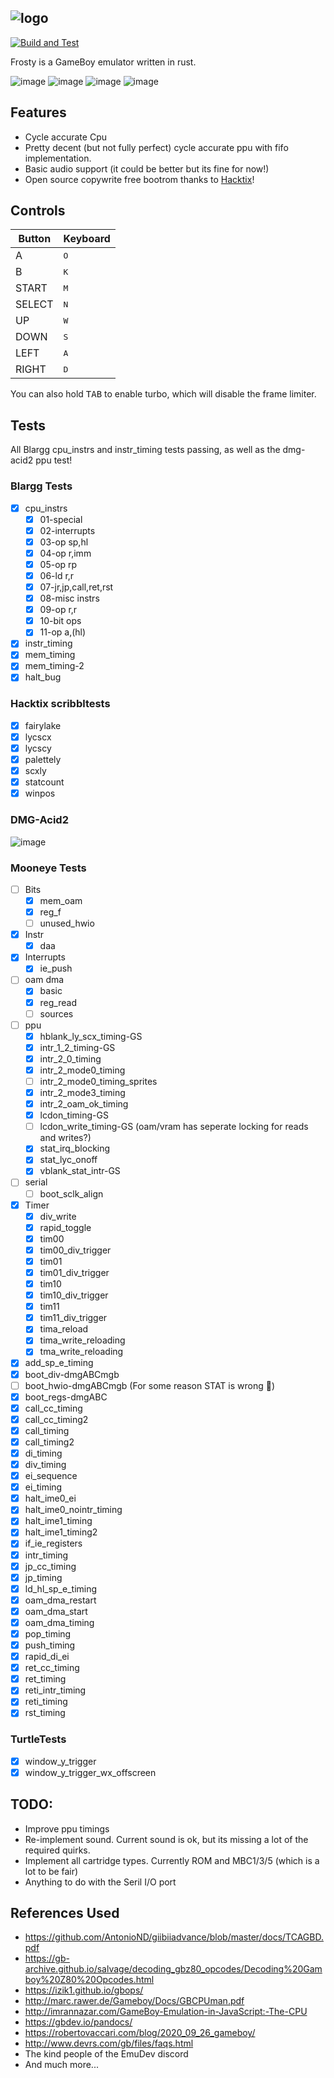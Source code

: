 ![logo](https://user-images.githubusercontent.com/16002713/124996265-8e9b4000-e040-11eb-94b4-8fd2bd80ef48.png)
--------

[![Build and Test](https://github.com/RubenG123/frosty/actions/workflows/Build%20and%20Test.yml/badge.svg)](https://github.com/RubenG123/frosty/actions/workflows/Build%20and%20Test.yml)

Frosty is a GameBoy emulator written in rust.

![image](https://user-images.githubusercontent.com/16002713/119414812-330f3000-bce8-11eb-9eac-b12482dbc3f2.png)
![image](https://user-images.githubusercontent.com/16002713/119414937-78336200-bce8-11eb-96d3-62a601df39a1.png)
![image](https://user-images.githubusercontent.com/16002713/119415269-2b03c000-bce9-11eb-9185-022d400062cb.png)
![image](https://user-images.githubusercontent.com/16002713/119415428-833ac200-bce9-11eb-9253-2d06c72ff08a.png)

## Features

- Cycle accurate Cpu
- Pretty decent (but not fully perfect) cycle accurate ppu with fifo implementation. 
- Basic audio support (it could be better but its fine for now!)
- Open source copywrite free bootrom thanks to [Hacktix](https://github.com/Hacktix/Bootix)!

## Controls

| Button | Keyboard      |
|--------|---------------|
| A      | <kbd>O</kbd>  |
| B      | <kbd>K</kbd>  |
| START  | <kbd>M</kbd>  |
| SELECT | <kbd>N</kbd>  |
| UP     | <kbd>W</kbd>  |
| DOWN   | <kbd>S</kbd>  |
| LEFT   | <kbd>A</kbd>  |
| RIGHT  | <kbd>D</kbd>  |

You can also hold <kbd>TAB</kbd> to enable turbo, which will disable the frame limiter.

## Tests
All Blargg cpu_instrs and instr_timing tests passing, as well as the dmg-acid2 ppu test!


### Blargg Tests

- [x] cpu_instrs
    - [x] 01-special
    - [x] 02-interrupts
    - [x] 03-op sp,hl
    - [x] 04-op r,imm
    - [x] 05-op rp
    - [x] 06-ld r,r
    - [x] 07-jr,jp,call,ret,rst
    - [x] 08-misc instrs
    - [x] 09-op r,r
    - [x] 10-bit ops
    - [x] 11-op a,(hl)
- [x] instr_timing
- [x] mem_timing
- [x] mem_timing-2
- [x] halt_bug

### Hacktix scribbltests
- [x] fairylake
- [x] lycscx
- [x] lycscy
- [x] palettely
- [x] scxly
- [x] statcount 
- [x] winpos

### DMG-Acid2

![image](https://user-images.githubusercontent.com/16002713/117734032-83679780-b1ea-11eb-868f-7b937e2e6cd8.png)

### Mooneye Tests

- [ ] Bits
    - [x] mem_oam
    - [x] reg_f
    - [ ] unused_hwio
- [x] Instr
    - [x] daa
- [x] Interrupts
    - [x] ie_push
- [ ] oam dma
    - [x] basic
    - [x] reg_read
    - [ ] sources
- [ ] ppu
    - [x] hblank_ly_scx_timing-GS
    - [x] intr_1_2_timing-GS
    - [x] intr_2_0_timing
    - [x] intr_2_mode0_timing
    - [ ] intr_2_mode0_timing_sprites
    - [x] intr_2_mode3_timing
    - [x] intr_2_oam_ok_timing
    - [x] lcdon_timing-GS
    - [ ] lcdon_write_timing-GS (oam/vram has seperate locking for reads and writes?)
    - [x] stat_irq_blocking
    - [x] stat_lyc_onoff
    - [x] vblank_stat_intr-GS
- [ ] serial
    - [ ] boot_sclk_align 
- [x] Timer
    - [x] div_write
    - [x] rapid_toggle
    - [x] tim00
    - [x] tim00_div_trigger
    - [x] tim01
    - [x] tim01_div_trigger
    - [x] tim10
    - [x] tim10_div_trigger
    - [x] tim11
    - [x] tim11_div_trigger
    - [x] tima_reload
    - [x] tima_write_reloading
    - [x] tma_write_reloading
- [x] add_sp_e_timing
- [x] boot_div-dmgABCmgb
- [ ] boot_hwio-dmgABCmgb (For some reason STAT is wrong 🤔)
- [x] boot_regs-dmgABC
- [x] call_cc_timing
- [x] call_cc_timing2
- [x] call_timing
- [x] call_timing2
- [x] di_timing
- [x] div_timing
- [x] ei_sequence
- [x] ei_timing
- [x] halt_ime0_ei
- [x] halt_ime0_nointr_timing
- [x] halt_ime1_timing
- [x] halt_ime1_timing2
- [x] if_ie_registers
- [x] intr_timing
- [x] jp_cc_timing
- [x] jp_timing
- [x] ld_hl_sp_e_timing
- [x] oam_dma_restart
- [x] oam_dma_start
- [x] oam_dma_timing
- [x] pop_timing
- [x] push_timing
- [x] rapid_di_ei
- [x] ret_cc_timing
- [x] ret_timing
- [x] reti_intr_timing
- [x] reti_timing
- [x] rst_timing

### TurtleTests

- [x] window_y_trigger
- [x] window_y_trigger_wx_offscreen

## TODO:
- Improve ppu timings
- Re-implement sound. Current sound is ok, but its missing a lot of the required quirks.
- Implement all cartridge types. Currently ROM and MBC1/3/5  (which is a lot to be fair)
- Anything to do with the Seril I/O port

## References Used
- https://github.com/AntonioND/giibiiadvance/blob/master/docs/TCAGBD.pdf
- https://gb-archive.github.io/salvage/decoding_gbz80_opcodes/Decoding%20Gamboy%20Z80%20Opcodes.html
- https://izik1.github.io/gbops/
- http://marc.rawer.de/Gameboy/Docs/GBCPUman.pdf
- http://imrannazar.com/GameBoy-Emulation-in-JavaScript:-The-CPU
- https://gbdev.io/pandocs/
- https://robertovaccari.com/blog/2020_09_26_gameboy/
- http://www.devrs.com/gb/files/faqs.html
- The kind people of the EmuDev discord
- And much more...
